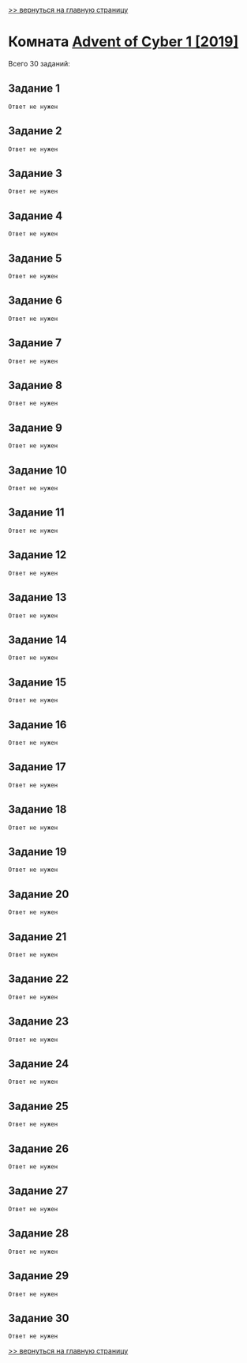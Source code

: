 [>> вернуться на главную страницу](https://github.com/BEPb/tryhackme/blob/master/README.md)

# Комната [Advent of Cyber 1 [2019]]() 

Всего 30 заданий:
## Задание 1

```commandline
Ответ не нужен
```

## Задание 2

```commandline
Ответ не нужен
```

## Задание 3

```commandline
Ответ не нужен
```

## Задание 4

```commandline
Ответ не нужен
```

## Задание 5

```commandline
Ответ не нужен
```
## Задание 6

```commandline
Ответ не нужен
```

## Задание 7

```commandline
Ответ не нужен
```

## Задание 8

```commandline
Ответ не нужен
```

## Задание 9

```commandline
Ответ не нужен
```

## Задание 10

```commandline
Ответ не нужен
```

## Задание 11

```commandline
Ответ не нужен
```

## Задание 12

```commandline
Ответ не нужен
```

## Задание 13

```commandline
Ответ не нужен
```

## Задание 14

```commandline
Ответ не нужен
```

## Задание 15

```commandline
Ответ не нужен
```
## Задание 16

```commandline
Ответ не нужен
```

## Задание 17

```commandline
Ответ не нужен
```

## Задание 18

```commandline
Ответ не нужен
```

## Задание 19

```commandline
Ответ не нужен
```

## Задание 20

```commandline
Ответ не нужен
```

## Задание 21

```commandline
Ответ не нужен
```

## Задание 22

```commandline
Ответ не нужен
```

## Задание 23

```commandline
Ответ не нужен
```

## Задание 24

```commandline
Ответ не нужен
```

## Задание 25

```commandline
Ответ не нужен
```
## Задание 26

```commandline
Ответ не нужен
```

## Задание 27

```commandline
Ответ не нужен
```

## Задание 28

```commandline
Ответ не нужен
```

## Задание 29

```commandline
Ответ не нужен
```

## Задание 30

```commandline
Ответ не нужен
```
[>> вернуться на главную страницу](https://github.com/BEPb/tryhackme/blob/master/README.md)